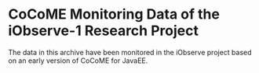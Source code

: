 # CoCoME Monitoring Data of the iObserve-1 Research Project

The data in this archive have been monitored in the iObserve project based on an early version of CoCoME for JavaEE.

